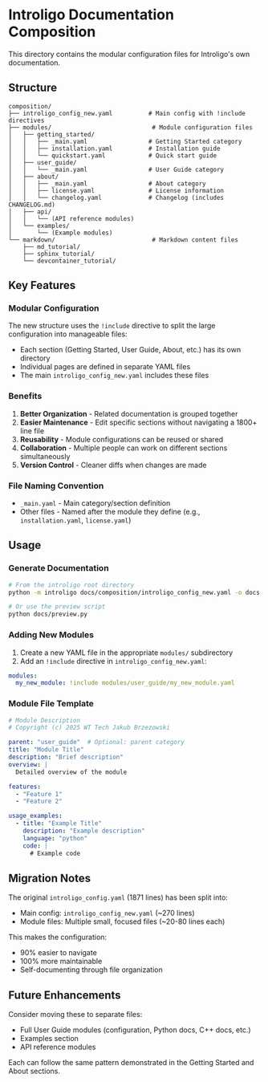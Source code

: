 # Introligo Documentation Composition

This directory contains the modular configuration files for Introligo's own documentation.

## Structure

```
composition/
├── introligo_config_new.yaml          # Main config with !include directives
├── modules/                            # Module configuration files
│   ├── getting_started/
│   │   ├── _main.yaml                 # Getting Started category
│   │   ├── installation.yaml          # Installation guide
│   │   └── quickstart.yaml            # Quick start guide
│   ├── user_guide/
│   │   └── _main.yaml                 # User Guide category
│   ├── about/
│   │   ├── _main.yaml                 # About category
│   │   ├── license.yaml               # License information
│   │   └── changelog.yaml             # Changelog (includes CHANGELOG.md)
│   ├── api/
│   │   └── (API reference modules)
│   └── examples/
│       └── (Example modules)
└── markdown/                           # Markdown content files
    ├── md_tutorial/
    ├── sphinx_tutorial/
    └── devcontainer_tutorial/
```

## Key Features

### Modular Configuration

The new structure uses the `!include` directive to split the large configuration into manageable files:

- Each section (Getting Started, User Guide, About, etc.) has its own directory
- Individual pages are defined in separate YAML files
- The main `introligo_config_new.yaml` includes these files

### Benefits

1. **Better Organization** - Related documentation is grouped together
2. **Easier Maintenance** - Edit specific sections without navigating a 1800+ line file
3. **Reusability** - Module configurations can be reused or shared
4. **Collaboration** - Multiple people can work on different sections simultaneously
5. **Version Control** - Cleaner diffs when changes are made

### File Naming Convention

- `_main.yaml` - Main category/section definition
- Other files - Named after the module they define (e.g., `installation.yaml`, `license.yaml`)

## Usage

### Generate Documentation

```bash
# From the introligo root directory
python -m introligo docs/composition/introligo_config_new.yaml -o docs

# Or use the preview script
python docs/preview.py
```

### Adding New Modules

1. Create a new YAML file in the appropriate `modules/` subdirectory
2. Add an `!include` directive in `introligo_config_new.yaml`:

```yaml
modules:
  my_new_module: !include modules/user_guide/my_new_module.yaml
```

### Module File Template

```yaml
# Module Description
# Copyright (c) 2025 WT Tech Jakub Brzezowski

parent: "user_guide"  # Optional: parent category
title: "Module Title"
description: "Brief description"
overview: |
  Detailed overview of the module

features:
  - "Feature 1"
  - "Feature 2"

usage_examples:
  - title: "Example Title"
    description: "Example description"
    language: "python"
    code: |
      # Example code
```

## Migration Notes

The original `introligo_config.yaml` (1871 lines) has been split into:
- Main config: `introligo_config_new.yaml` (~270 lines)
- Module files: Multiple small, focused files (~20-80 lines each)

This makes the configuration:
- 90% easier to navigate
- 100% more maintainable
- Self-documenting through file organization

## Future Enhancements

Consider moving these to separate files:
- Full User Guide modules (configuration, Python docs, C++ docs, etc.)
- Examples section
- API reference modules

Each can follow the same pattern demonstrated in the Getting Started and About sections.
